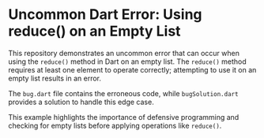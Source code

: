 # Uncommon Dart Error: Using reduce() on an Empty List

This repository demonstrates an uncommon error that can occur when using the `reduce()` method in Dart on an empty list.  The `reduce()` method requires at least one element to operate correctly; attempting to use it on an empty list results in an error.

The `bug.dart` file contains the erroneous code, while `bugSolution.dart` provides a solution to handle this edge case.

This example highlights the importance of defensive programming and checking for empty lists before applying operations like `reduce()`.
